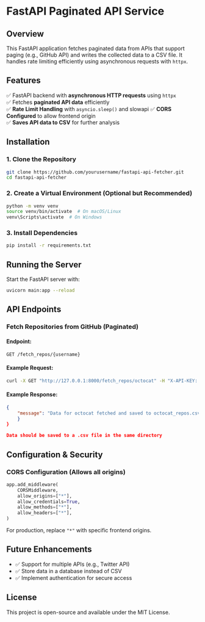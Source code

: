 # FastAPI Paginated API Service

## Overview
This FastAPI application fetches paginated data from APIs that support paging (e.g., GitHub API) and writes the collected data to a CSV file. It handles rate limiting efficiently using asynchronous requests with `httpx`.

## Features
✅ FastAPI backend with **asynchronous HTTP requests** using `httpx`  
✅ Fetches **paginated API data** efficiently  
✅ **Rate Limit Handling** with `asyncio.sleep()` and slowapi
✅ **CORS Configured** to allow frontend origin  
✅ **Saves API data to CSV** for further analysis  

## Installation
### **1. Clone the Repository**
```bash
git clone https://github.com/yourusername/fastapi-api-fetcher.git
cd fastapi-api-fetcher
```

### **2. Create a Virtual Environment (Optional but Recommended)**
```bash
python -m venv venv
source venv/bin/activate  # On macOS/Linux
venv\Scripts\activate  # On Windows
```

### **3. Install Dependencies**
```bash
pip install -r requirements.txt
```

## Running the Server
Start the FastAPI server with:
```bash
uvicorn main:app --reload
```

## API Endpoints
### **Fetch Repositories from GitHub (Paginated)**
#### **Endpoint:**
```http
GET /fetch_repos/{username}
```
#### **Example Request:**
```bash
curl -X GET "http://127.0.0.1:8000/fetch_repos/octocat" -H "X-API-KEY: your_api_key"
```
#### **Example Response:**
```json
{
    "message": "Data for octocat fetched and saved to octocat_repos.csv.",
    }
}

Data should be saved to a .csv file in the same directory
```

## Configuration & Security
### **CORS Configuration** (Allows all origins)
```python
app.add_middleware(
    CORSMiddleware,
    allow_origins=["*"],
    allow_credentials=True,
    allow_methods=["*"],
    allow_headers=["*"],
)
```
For production, replace `"*"` with specific frontend origins.


## Future Enhancements
- ✅ Support for multiple APIs (e.g., Twitter API)
- ✅ Store data in a database instead of CSV
- ✅ Implement authentication for secure access

## License
This project is open-source and available under the MIT License.
